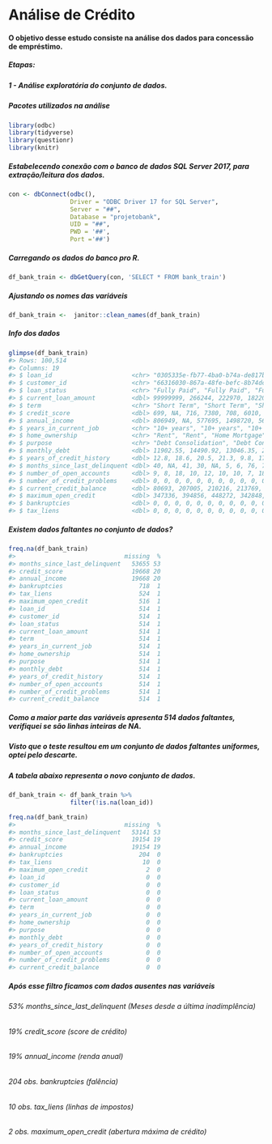 
<!-- README.md is generated from README.Rmd. Please edit that file -->

# Análise de Crédito

<!-- badges: start -->
<!-- badges: end -->

#### O objetivo desse estudo consiste na análise dos dados para concessão de empréstimo.

##### Etapas:

##### 1 - Análise exploratória do conjunto de dados.

##### Pacotes utilizados na análise

``` r
library(odbc)
library(tidyverse)
library(questionr)
library(knitr)
```

##### Estabelecendo conexão com o banco de dados SQL Server 2017, para extração/leitura dos dados.

``` r
con <- dbConnect(odbc(),
                 Driver = "ODBC Driver 17 for SQL Server",
                 Server = "##",
                 Database = "projetobank",
                 UID = "##",
                 PWD = '##',
                 Port ='##')
```

##### Carregando os dados do banco pro R.

``` r
df_bank_train <- dbGetQuery(con, 'SELECT * FROM bank_train')
```

##### Ajustando os nomes das variáveis

``` r
df_bank_train <-  janitor::clean_names(df_bank_train)
```

##### Info dos dados

``` r
glimpse(df_bank_train)
#> Rows: 100,514
#> Columns: 19
#> $ loan_id                      <chr> "0305335e-fb77-4ba0-b74a-de817b2fe445", "~
#> $ customer_id                  <chr> "66316030-867a-48fe-befc-8b74dc359582", "~
#> $ loan_status                  <chr> "Fully Paid", "Fully Paid", "Fully Paid",~
#> $ current_loan_amount          <dbl> 99999999, 266244, 222970, 182204, 196526,~
#> $ term                         <chr> "Short Term", "Short Term", "Short Term",~
#> $ credit_score                 <dbl> 699, NA, 716, 7380, 708, 6010, NA, NA, 71~
#> $ annual_income                <dbl> 806949, NA, 577695, 1498720, 565725, 1974~
#> $ years_in_current_job         <chr> "10+ years", "10+ years", "10+ years", "3~
#> $ home_ownership               <chr> "Rent", "Rent", "Home Mortgage", "Rent", ~
#> $ purpose                      <chr> "Debt Consolidation", "Debt Consolidation~
#> $ monthly_debt                 <dbl> 11902.55, 14490.92, 13046.35, 20232.72, 9~
#> $ years_of_credit_history      <dbl> 12.8, 18.6, 20.5, 21.3, 9.8, 17.6, 9.5, 1~
#> $ months_since_last_delinquent <dbl> 40, NA, 41, 30, NA, 5, 6, 76, 7, 17, NA, ~
#> $ number_of_open_accounts      <dbl> 9, 8, 18, 10, 12, 10, 10, 7, 18, 6, 12, 1~
#> $ number_of_credit_problems    <dbl> 0, 0, 0, 0, 0, 0, 0, 0, 0, 0, 0, 0, 0, 1,~
#> $ current_credit_balance       <dbl> 80693, 207005, 210216, 213769, 113905, 21~
#> $ maximum_open_credit          <dbl> 347336, 394856, 448272, 342848, 181170, 2~
#> $ bankruptcies                 <dbl> 0, 0, 0, 0, 0, 0, 0, 0, 0, 0, 0, 0, 0, 1,~
#> $ tax_liens                    <dbl> 0, 0, 0, 0, 0, 0, 0, 0, 0, 0, 0, 0, 0, 0,~
```

##### Existem dados faltantes no conjunto de dados?

``` r
freq.na(df_bank_train)
#>                              missing  %
#> months_since_last_delinquent   53655 53
#> credit_score                   19668 20
#> annual_income                  19668 20
#> bankruptcies                     718  1
#> tax_liens                        524  1
#> maximum_open_credit              516  1
#> loan_id                          514  1
#> customer_id                      514  1
#> loan_status                      514  1
#> current_loan_amount              514  1
#> term                             514  1
#> years_in_current_job             514  1
#> home_ownership                   514  1
#> purpose                          514  1
#> monthly_debt                     514  1
#> years_of_credit_history          514  1
#> number_of_open_accounts          514  1
#> number_of_credit_problems        514  1
#> current_credit_balance           514  1
```

##### Como a maior parte das variáveis apresenta 514 dados faltantes, verifiquei se são linhas inteiras de NA.

##### Visto que o teste resultou em um conjunto de dados faltantes uniformes, optei pelo descarte.

##### A tabela abaixo representa o novo conjunto de dados.

``` r
df_bank_train <- df_bank_train %>% 
                 filter(!is.na(loan_id))

freq.na(df_bank_train)
#>                              missing  %
#> months_since_last_delinquent   53141 53
#> credit_score                   19154 19
#> annual_income                  19154 19
#> bankruptcies                     204  0
#> tax_liens                         10  0
#> maximum_open_credit                2  0
#> loan_id                            0  0
#> customer_id                        0  0
#> loan_status                        0  0
#> current_loan_amount                0  0
#> term                               0  0
#> years_in_current_job               0  0
#> home_ownership                     0  0
#> purpose                            0  0
#> monthly_debt                       0  0
#> years_of_credit_history            0  0
#> number_of_open_accounts            0  0
#> number_of_credit_problems          0  0
#> current_credit_balance             0  0
```

##### Após esse filtro ficamos com dados ausentes nas variáveis

###### 53% months\_since\_last\_delinquent (Meses desde a última inadimplência)

###### 19% credit\_score (score de crédito)

###### 19% annual\_income (renda anual)

###### 204 obs. bankruptcies (falência)

###### 10 obs. tax\_liens (linhas de impostos)

###### 2 obs. maximum\_open\_credit (abertura máxima de crédito)
